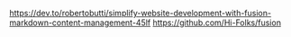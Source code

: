 https://dev.to/robertobutti/simplify-website-development-with-fusion-markdown-content-management-45lf
https://github.com/Hi-Folks/fusion



